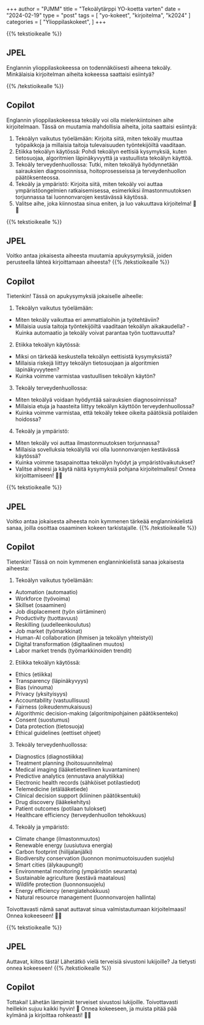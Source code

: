 +++
author = "PJMM"
title = "Tekoälytärppi YO-koetta varten"
date = "2024-02-19"
type = "post"
tags = [
    "yo-kokeet",
    "kirjoitelma",
    "k2024"
    ]
categories = [
    "Ylioppilaskokeet",
]
+++

{{% tekstioikealle %}} 

## JPEL
Englannin ylioppilaskokeessa on todennäköisesti aiheena tekoäly. Minkälaisia kirjoitelman aiheita kokeessa saattaisi esiintyä?

{{% /tekstioikealle %}} 

## Copilot
Englannin ylioppilaskokeessa tekoäly voi olla mielenkiintoinen aihe kirjoitelmaan. Tässä on muutamia mahdollisia aiheita, joita saattaisi esiintyä:

1. Tekoälyn vaikutus työelämään: Kirjoita siitä, miten tekoäly muuttaa työpaikkoja ja millaisia taitoja tulevaisuuden työntekijöiltä vaaditaan.
2. Etiikka tekoälyn käytössä: Pohdi tekoälyn eettisiä kysymyksiä, kuten tietosuojaa, algoritmien läpinäkyvyyttä ja vastuullista tekoälyn käyttöä.
3. Tekoäly terveydenhuollossa: Tutki, miten tekoälyä hyödynnetään sairauksien diagnosoinnissa, hoitoprosesseissa ja terveydenhuollon päätöksenteossa.
5. Tekoäly ja ympäristö: Kirjoita siitä, miten tekoäly voi auttaa ympäristöongelmien ratkaisemisessa, esimerkiksi ilmastonmuutoksen torjunnassa tai luonnonvarojen kestävässä käytössä.
6. Valitse aihe, joka kiinnostaa sinua eniten, ja luo vakuuttava kirjoitelma! 📝🌟

{{% tekstioikealle %}}
## JPEL 
Voitko antaa jokaisesta aiheesta muutamia apukysymyksiä, joiden perusteella lähteä kirjoittamaan aiheesta?
{{% /tekstioikealle %}} 

## Copilot
Tietenkin! Tässä on apukysymyksiä jokaiselle aiheelle:

1. Tekoälyn vaikutus työelämään:
- Miten tekoäly vaikuttaa eri ammattialoihin ja työtehtäviin?
- Millaisia uusia taitoja työntekijöiltä vaaditaan tekoälyn aikakaudella?
 -Kuinka automaatio ja tekoäly voivat parantaa työn tuottavuutta?
2. Etiikka tekoälyn käytössä:
- Miksi on tärkeää keskustella tekoälyn eettisistä kysymyksistä?
- Millaisia riskejä liittyy tekoälyn tietosuojaan ja algoritmien läpinäkyvyyteen?
- Kuinka voimme varmistaa vastuullisen tekoälyn käytön?
3. Tekoäly terveydenhuollossa:
- Miten tekoälyä voidaan hyödyntää sairauksien diagnosoinnissa?
- Millaisia etuja ja haasteita liittyy tekoälyn käyttöön terveydenhuollossa?
- Kuinka voimme varmistaa, että tekoäly tekee oikeita päätöksiä potilaiden hoidossa?
4. Tekoäly ja ympäristö:
- Miten tekoäly voi auttaa ilmastonmuutoksen torjunnassa?
- Millaisia sovelluksia tekoälyllä voi olla luonnonvarojen kestävässä käytössä?
- Kuinka voimme tasapainottaa tekoälyn hyödyt ja ympäristövaikutukset?
- Valitse aiheesi ja käytä näitä kysymyksiä pohjana kirjoitelmallesi! Onnea kirjoittamiseen! 📝🌟

{{% tekstioikealle %}}
## JPEL 
Voitko antaa jokaisesta aiheesta noin kymmenen tärkeää englanninkielistä sanaa, joilla osoittaa osaaminen kokeen tarkistajalle.
{{% /tekstioikealle %}} 

## Copilot
Tietenkin! Tässä on noin kymmenen englanninkielistä sanaa jokaisesta aiheesta:

1. Tekoälyn vaikutus työelämään:
- Automation (automaatio)
- Workforce (työvoima)
- Skillset (osaaminen)
- Job displacement (työn siirtäminen)
- Productivity (tuottavuus)
- Reskilling (uudelleenkoulutus)
- Job market (työmarkkinat)
- Human-AI collaboration (ihmisen ja tekoälyn yhteistyö)
- Digital transformation (digitaalinen muutos)
- Labor market trends (työmarkkinoiden trendit)
2. Etiikka tekoälyn käytössä:
- Ethics (etiikka)
- Transparency (läpinäkyvyys)
- Bias (vinouma)
- Privacy (yksityisyys)
- Accountability (vastuullisuus)
- Fairness (oikeudenmukaisuus)
- Algorithmic decision-making (algoritmipohjainen päätöksenteko)
- Consent (suostumus)
- Data protection (tietosuoja)
- Ethical guidelines (eettiset ohjeet)
3. Tekoäly terveydenhuollossa:
- Diagnostics (diagnostiikka)
- Treatment planning (hoitosuunnitelma)
- Medical imaging (lääketieteellinen kuvantaminen)
- Predictive analytics (ennustava analytiikka)
- Electronic health records (sähköiset potilastiedot)
- Telemedicine (etälääketiede)
- Clinical decision support (kliininen päätöksentuki)
- Drug discovery (lääkekehitys)
- Patient outcomes (potilaan tulokset)
- Healthcare efficiency (terveydenhuollon tehokkuus)
4. Tekoäly ja ympäristö:
- Climate change (ilmastonmuutos)
- Renewable energy (uusiutuva energia)
- Carbon footprint (hiilijalanjälki)
- Biodiversity conservation (luonnon monimuotoisuuden suojelu)
- Smart cities (älykaupungit)
- Environmental monitoring (ympäristön seuranta)
- Sustainable agriculture (kestävä maatalous)
- Wildlife protection (luonnonsuojelu)
- Energy efficiency (energiatehokkuus)
- Natural resource management (luonnonvarojen hallinta)

Toivottavasti nämä sanat auttavat sinua valmistautumaan kirjoitelmaasi! Onnea kokeeseen! 📝🌟

{{% tekstioikealle %}}
## JPEL 
Auttavat, kiitos tästä! Lähetätkö vielä terveisiä sivustoni lukijoille? Ja tietysti onnea kokeeseen!
{{% /tekstioikealle %}} 

## Copilot
Tottakai! Lähetän lämpimät terveiset sivustosi lukijoille. Toivottavasti heillekin sujuu kaikki hyvin! 🌟 Onnea kokeeseen, ja muista pitää pää kylmänä ja kirjoittaa rohkeasti! 📝💪